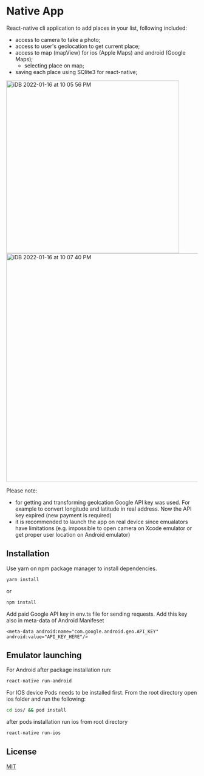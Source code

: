 # Native App

React-native cli application to add places in your list, following included:

  - access to camera to take a photo;
  - access to user's geolocation to get current place;
  - access to map (mapView) for ios (Apple Maps) and android (Google Maps);
    - selecting place on map;
  - saving each place using SQlite3 for react-native;

<img width="455" alt="iDB 2022-01-16 at 10 05 56 PM" src="https://user-images.githubusercontent.com/71078231/149674198-62365567-8459-414a-b7ed-7e3858701581.png">
<img width="603" alt="iDB 2022-01-16 at 10 07 40 PM" src="https://user-images.githubusercontent.com/71078231/149674254-508f5bc2-73a2-4452-a7af-1e875ae70b92.png">

Please note: 
  - for getting and transforming geolcation Google API key was used. For example to convert longitude and latitude in real address. Now the API key expired (new payment is required)
  - it is recommended to launch the app on real device since emualators have limitations (e.g. impossible to open camera on Xcode emulator or get proper user location on Android emulator)


## Installation

Use yarn on npm package manager to install dependencies.

```bash
yarn install
```
or

```bash
npm install
```
Add paid Google API key in env.ts file for sending requests. Add this key also in meta-data of Android Manifeset 

`
   <meta-data
      android:name="com.google.android.geo.API_KEY"
      android:value="API_KEY_HERE"/>
`
## Emulator launching

For Android after package installation run:

```bash
react-native run-android
```

For IOS device Pods needs to be installed first. From the root directory open ios folder and run the following:

```bash
cd ios/ && pod install
```

after pods installation run ios from root directory

```bash
react-native run-ios
```

## License

[MIT](https://choosealicense.com/licenses/mit/)
